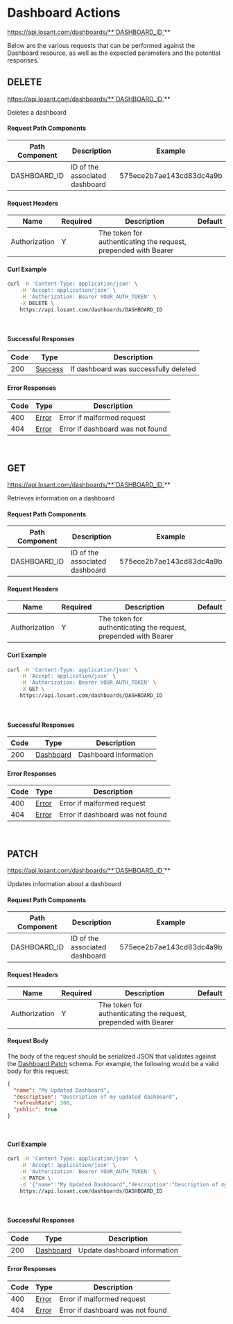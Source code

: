 # Dashboard Actions

https://api.losant.com/dashboards/**`DASHBOARD_ID`**

Below are the various requests that can be performed against the
Dashboard resource, as well as the expected
parameters and the potential responses.

## DELETE

https://api.losant.com/dashboards/**`DASHBOARD_ID`**

Deletes a dashboard

#### Request Path Components

| Path Component | Description | Example |
| -------------- | ----------- | ------- |
| DASHBOARD_ID | ID of the associated dashboard | 575ece2b7ae143cd83dc4a9b |

#### Request Headers

| Name | Required | Description | Default |
| ---- | -------- | ----------- | ------- |
| Authorization | Y | The token for authenticating the request, prepended with Bearer | |

#### Curl Example

```bash
curl -H 'Content-Type: application/json' \
    -H 'Accept: application/json' \
    -H 'Authorization: Bearer YOUR_AUTH_TOKEN' \
    -X DELETE \
    https://api.losant.com/dashboards/DASHBOARD_ID
```
<br/>

#### Successful Responses

| Code | Type | Description |
| ---- | ---- | ----------- |
| 200 | [Success](schemas.md#success) | If dashboard was successfully deleted |

#### Error Responses

| Code | Type | Description |
| ---- | ---- | ----------- |
| 400 | [Error](schemas.md#error) | Error if malformed request |
| 404 | [Error](schemas.md#error) | Error if dashboard was not found |

<br/>

## GET

https://api.losant.com/dashboards/**`DASHBOARD_ID`**

Retrieves information on a dashboard

#### Request Path Components

| Path Component | Description | Example |
| -------------- | ----------- | ------- |
| DASHBOARD_ID | ID of the associated dashboard | 575ece2b7ae143cd83dc4a9b |

#### Request Headers

| Name | Required | Description | Default |
| ---- | -------- | ----------- | ------- |
| Authorization | Y | The token for authenticating the request, prepended with Bearer | |

#### Curl Example

```bash
curl -H 'Content-Type: application/json' \
    -H 'Accept: application/json' \
    -H 'Authorization: Bearer YOUR_AUTH_TOKEN' \
    -X GET \
    https://api.losant.com/dashboards/DASHBOARD_ID
```
<br/>

#### Successful Responses

| Code | Type | Description |
| ---- | ---- | ----------- |
| 200 | [Dashboard](schemas.md#dashboard) | Dashboard information |

#### Error Responses

| Code | Type | Description |
| ---- | ---- | ----------- |
| 400 | [Error](schemas.md#error) | Error if malformed request |
| 404 | [Error](schemas.md#error) | Error if dashboard was not found |

<br/>

## PATCH

https://api.losant.com/dashboards/**`DASHBOARD_ID`**

Updates information about a dashboard

#### Request Path Components

| Path Component | Description | Example |
| -------------- | ----------- | ------- |
| DASHBOARD_ID | ID of the associated dashboard | 575ece2b7ae143cd83dc4a9b |

#### Request Headers

| Name | Required | Description | Default |
| ---- | -------- | ----------- | ------- |
| Authorization | Y | The token for authenticating the request, prepended with Bearer | |

#### Request Body

The body of the request should be serialized JSON that validates against
the [Dashboard Patch](schemas.md#dashboard-patch) schema.  For example, the following would be a
valid body for this request:

```json
{
  "name": "My Updated Dashboard",
  "description": "Description of my updated dashboard",
  "refreshRate": 300,
  "public": true
}
```
<small><br/></small>

#### Curl Example

```bash
curl -H 'Content-Type: application/json' \
    -H 'Accept: application/json' \
    -H 'Authorization: Bearer YOUR_AUTH_TOKEN' \
    -X PATCH \
    -d '{"name":"My Updated Dashboard","description":"Description of my updated dashboard","refreshRate":300,"public":true}' \
    https://api.losant.com/dashboards/DASHBOARD_ID
```
<br/>

#### Successful Responses

| Code | Type | Description |
| ---- | ---- | ----------- |
| 200 | [Dashboard](schemas.md#dashboard) | Update dashboard information |

#### Error Responses

| Code | Type | Description |
| ---- | ---- | ----------- |
| 400 | [Error](schemas.md#error) | Error if malformed request |
| 404 | [Error](schemas.md#error) | Error if dashboard was not found |

<br/>

